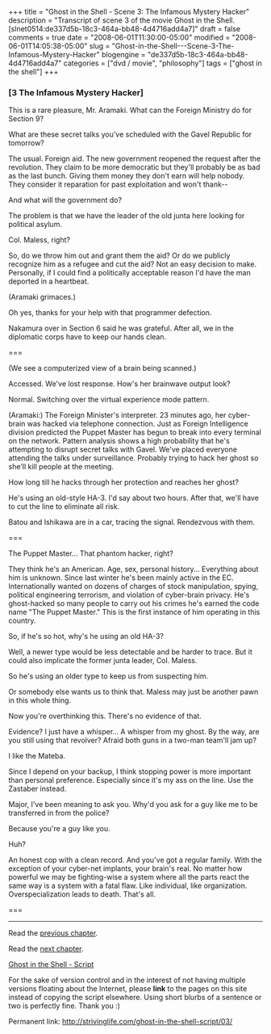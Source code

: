 +++
title = "Ghost in the Shell - Scene 3: The Infamous Mystery Hacker"
description = "Transcript of scene 3 of the movie Ghost in the Shell. [slnet0514:de337d5b-18c3-464a-bb48-4d4716add4a7]"
draft = false
comments = true
date = "2008-06-01T11:30:00-05:00"
modified = "2008-06-01T14:05:38-05:00"
slug = "Ghost-in-the-Shell---Scene-3-The-Infamous-Mystery-Hacker"
blogengine = "de337d5b-18c3-464a-bb48-4d4716add4a7"
categories = ["dvd / movie", "philosophy"]
tags = ["ghost in the shell"]
+++

<h3>[3 The Infamous Mystery Hacker]</h3>
<p>
This is a rare pleasure, Mr. Aramaki. What can the Foreign Ministry do for Section 9? 
</p>
<p>
What are these secret talks you&#39;ve scheduled with the Gavel Republic for tomorrow? 
</p>
<p>
The usual. Foreign aid. The new government reopened the request after the revolution. They claim to be more democratic but they&#39;ll probably be as bad as the last bunch. Giving them money they don&#39;t earn will help nobody. They consider it reparation for past exploitation and won&#39;t thank-- 
</p>
<p>
And what will the government do? 
</p>
<p>
The problem is that we have the leader of the old junta here looking for political asylum. 
</p>
<p>
Col. Maless, right? 
</p>
<p>
So, do we throw him out and grant them the aid? Or do we publicly recognize him as a refugee and cut the aid? Not an easy decision to make. Personally, if I could find a politically acceptable reason I&#39;d have the man deported in a heartbeat. 
</p>
<p>
(Aramaki grimaces.) 
</p>
<p>
Oh yes, thanks for your help with that programmer defection. 
</p>
<p>
Nakamura over in Section 6 said he was grateful. After all, we in the diplomatic corps have to keep our hands clean. 
</p>
<p>
=== 
</p>
<p>
(We see a computerized view of a brain being scanned.) 
</p>
<p>
Accessed. We&#39;ve lost response. How&#39;s her brainwave output look? 
</p>
<p>
Normal. Switching over the virtual experience mode pattern. 
</p>
<p>
(Aramaki:) The Foreign Minister&#39;s interpreter. 23 minutes ago, her cyber-brain was hacked via telephone connection. Just as Foreign Intelligence division predicted the Puppet Master has begun to break into every terminal on the network. Pattern analysis shows a high probability that he&#39;s attempting to disrupt secret talks with Gavel. We&#39;ve placed everyone attending the talks under surveillance. Probably trying to hack her ghost so she&#39;ll kill people at the meeting. 
</p>
<p>
How long till he hacks through her protection and reaches her ghost? 
</p>
<p>
He&#39;s using an old-style HA-3. I&#39;d say about two hours. After that, we&#39;ll have to cut the line to eliminate all risk. 
</p>
<p>
Batou and Ishikawa are in a car, tracing the signal. Rendezvous with them. 
</p>
<p>
=== 
</p>
<p>
The Puppet Master... That phantom hacker, right? 
</p>
<p>
They think he&#39;s an American. Age, sex, personal history... Everything about him is unknown. Since last winter he&#39;s been mainly active in the EC. Internationally wanted on dozens of charges of stock manipulation, spying, political engineering terrorism, and violation of cyber-brain privacy. He&#39;s ghost-hacked so many people to carry out his crimes he&#39;s earned the code name &quot;The Puppet Master.&quot; This is the first instance of him operating in this country. 
</p>
<p>
So, if he&#39;s so hot, why&#39;s he using an old HA-3? 
</p>
<p>
Well, a newer type would be less detectable and be harder to trace. But it could also implicate the former junta leader, Col. Maless. 
</p>
<p>
So he&#39;s using an older type to keep us from suspecting him. 
</p>
<p>
Or somebody else wants us to think that. Maless may just be another pawn in this whole thing. 
</p>
<p>
Now you&#39;re overthinking this. There&#39;s no evidence of that. 
</p>
<p>
Evidence? I just have a whisper... A whisper from my ghost. By the way, are you still using that revolver? Afraid both guns in a two-man team&#39;ll jam up? 
</p>
<p>
I like the Mateba. 
</p>
<p>
Since I depend on your backup, I think stopping power is more important than personal preference. Especially since it&#39;s my ass on the line. Use the Zastaber instead. 
</p>
<p>
Major, I&#39;ve been meaning to ask you. Why&#39;d you ask for a guy like me to be transferred in from the police? 
</p>
<p>
Because you&#39;re a guy like you. 
</p>
<p>
Huh? 
</p>
<p>
An honest cop with a clean record. And you&#39;ve got a regular family. With the exception of your cyber-net implants, your brain&#39;s real. No matter how powerful we may be fighting-wise a system where all the parts react the same way is a system with a fatal flaw. Like individual, like organization. Overspecialization leads to death. That&#39;s all. 
</p>
<p>
=== 
</p>
<hr />
<p>
Read the <a href="/ghost-in-the-shell-script/02/">previous chapter</a>. 
</p>
<p>
Read the <a href="/ghost-in-the-shell-script/04/">next chapter</a>. 
</p>
<p>
<a href="/ghost-in-the-shell-script/">Ghost in the Shell - Script</a> 
</p>
<div class="tip">
<p>
For the sake of version control and in the interest of not having multiple versions floating about the Internet, please <strong>link</strong> to the pages on this site instead of copying the script elsewhere. Using short blurbs of a sentence or two is perfectly fine. Thank you :) 
</p>
<p>
Permanent link: <a href="/ghost-in-the-shell-script/03/">http://strivinglife.com/ghost-in-the-shell-script/03/</a> 
</p>
</div>


